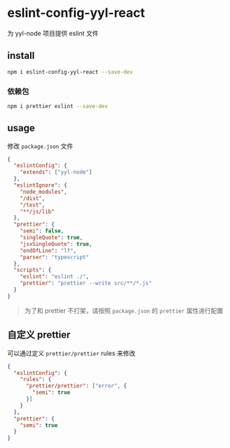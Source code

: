 # eslint-config-yyl-react
为 yyl-node 项目提供 eslint 文件

## install
```bash
npm i eslint-config-yyl-react --save-dev
```

### 依赖包
```bash
npm i prettier eslint --save-dev
```

## usage
修改 `package.json` 文件
```json
{
  "eslintConfig": {
    "extends": ["yyl-node"]
  },
  "eslintIgnore": {
    "node_modules",
    "/dist",
    "/test",
    "**/js/lib"
  },
  "prettier": {
    "semi": false,
    "singleQuote": true,
    "jsxSingleQuote": true,
    "endOfLine": "lf",
    "parser": "typescript"
  },
  "scripts": {
    "eslint": "eslint ./",
    "prettier": "prettier --write src/**/*.js"
  }
}
```
> 为了和 prettier 不打架，请按照 `package.json` 的 `prettier` 属性进行配置

## 自定义 prettier
可以通过定义 `prettier/prettier` rules 来修改
```json
{
  "eslintConfig": {
    "rules": {
      "prettier/prettier": ["error", {
        "semi": true
      }]
    }
  },
  "prettier": {
    "semi": true
  }
}
```